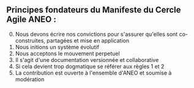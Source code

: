 ## Principes fondateurs du Manifeste du Cercle Agile ANEO :

0. Nous devons écrire nos convictions pour s'assurer qu'elles sont co-construites, partagées et mise en application
1. Nous initions un système évolutif
2. Nous acceptons le mouvement perpetuel
3. Il s'agit d'une documentation versionnée et collaborative
4. Si cela devient trop dogmatique se référer aux règles 1 et 2
5. La contribution est ouverte à l'ensemble d'ANEO	 et soumise à modération
